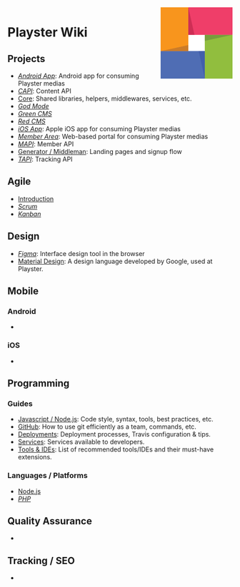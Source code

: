 <img src="/uploads/logos/playster-logo.png" align="right" alt="Playster" />

# Playster Wiki

## Projects
- *[Android App](/project/android.md)*: Android app for consuming Playster medias
- *[CAPI](/project/capi.md)*: Content API
- [Core](/project/core.md): Shared libraries, helpers, middlewares, services, etc.
- *[God Mode](/project/god-mode)*
- *[Green CMS](/project/green-cms)*
- *[Red CMS](/project/red-cms)*
- *[iOS App](/project/ios.md)*: Apple iOS app for consuming Playster medias
- *[Member Area](/project/member-area.md)*: Web-based portal for consuming Playster medias
- *[MAPI](/project/mapi.md)*: Member API
- [Generator / Middleman](/project/signup.md): Landing pages and signup flow
- *[TAPI](/project/tapi.md)*: Tracking API

## Agile
- [Introduction](/agile/introduction.md)
- *[Scrum](/agile/scrum.md)*
- *[Kanban](/agile/kanban.md)*

## Design
- *[Figma](/design/figma.md)*: Interface design tool in the browser
- [Material Design](/design/material-design.md): A design language developed by Google, used at Playster.

## Mobile
### Android
-

### iOS
-

## Programming
### Guides
- [Javascript / Node.js](/dev/js.md): Code style, syntax, tools, best practices, etc.
- [GitHub](/dev/github.md): How to use git efficiently as a team, commands, etc.
- [Deployments](dev/deployments.md): Deployment processes, Travis configuration & tips.
- [Services](/dev/services.md): Services available to developers.
- [Tools & IDEs](dev/tools-ides.md): List of recommended tools/IDEs and their must-have extensions.

### Languages / Platforms
- [Node.js](/dev/nodejs.md)
- *[PHP](/dev/php.md)*

## Quality Assurance
-
## Tracking / SEO
-
